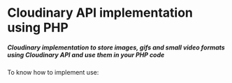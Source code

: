<h1>Cloudinary API implementation using PHP</h1>
<h5>Cloudinary implementation to store images, gifs and small video formats using Cloudinary API and use them in your PHP code</h5>
To know how to implement use:
